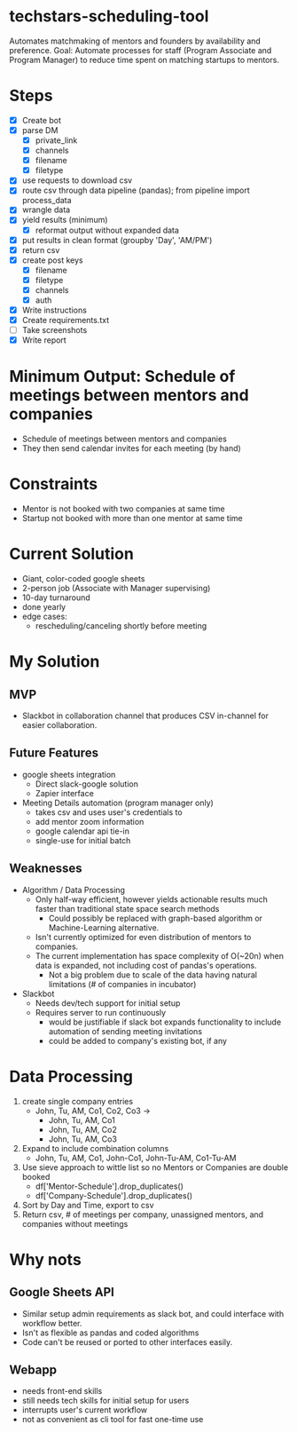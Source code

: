 

# techstars-scheduling-tool
Automates matchmaking of mentors and founders by availability and preference.
Goal: Automate processes for staff (Program Associate and Program Manager) to reduce time spent on matching startups to mentors.

# Steps
- [x] Create bot
- [x] parse DM 
	- [x] private_link
	- [x] channels
	- [x] filename
	- [x] filetype
- [x] use requests to download csv
- [x] route csv through data pipeline (pandas); from pipeline import process_data
- [x] wrangle data
- [x] yield results (minimum)
	- [x] reformat output without expanded data
- [x] put results in clean format (groupby 'Day', 'AM/PM')
- [x] return csv
- [x] create post keys
	- [x] filename
	- [x] filetype
	- [x] channels
	- [x] auth
- [x] Write instructions
- [x] Create requirements.txt
- [ ] Take screenshots
- [x] Write report

# Minimum Output: Schedule of meetings between mentors and companies
- Schedule of meetings between mentors and companies
- They then send calendar invites for each meeting (by hand)

# Constraints
- Mentor is not booked with two companies at same time
- Startup not booked with more than one mentor at same time

# Current Solution
- Giant, color-coded google sheets
- 2-person job (Associate with Manager supervising)
- 10-day turnaround
- done yearly
- edge cases:
	- rescheduling/canceling shortly before meeting

# My Solution
## MVP
- Slackbot in collaboration channel that produces CSV in-channel for easier collaboration.
## Future Features
- google sheets integration 
	- Direct slack-google solution
	- Zapier interface
- Meeting Details automation (program manager only)
	- takes csv and uses user's credentials to 
	- add mentor zoom information
	- google calendar api tie-in
	- single-use for initial batch

## Weaknesses
- Algorithm / Data Processing
	- Only half-way efficient, however yields actionable results much faster than traditional state space search methods 
		- Could possibly be replaced with graph-based algorithm or Machine-Learning alternative.
	- Isn't currently optimized for even distribution of mentors to companies.
	- The current implementation has space complexity of O(~20n) when data is expanded, not including cost of pandas's operations.
		- Not a big problem due to scale of the data having natural limitations (# of companies in incubator)
- Slackbot
	- Needs dev/tech support for initial setup
	- Requires server to run continuously
		- would be justifiable if slack bot expands functionality to include automation of sending meeting invitations
		- could be added to company's existing bot, if any

# Data Processing
1. create single company entries
	- John, Tu, AM, Co1, Co2, Co3 ->
		- John, Tu, AM, Co1
		- John, Tu, AM, Co2
		- John, Tu, AM, Co3
2. Expand to include combination columns
	- John, Tu, AM, Co1, John-Co1, John-Tu-AM, Co1-Tu-AM
3. Use sieve approach to wittle list so no Mentors or Companies are double booked
	- df['Mentor-Schedule'].drop_duplicates()
	- df['Company-Schedule'].drop_duplicates()
4. Sort by Day and Time, export to csv
5. Return csv, # of meetings per company, unassigned mentors, and companies without meetings

# Why nots
## Google Sheets API
- Similar setup admin requirements as slack bot, and could interface with workflow better.
- Isn't as flexible as pandas and coded algorithms
- Code can't be reused or ported to other interfaces easily.

## Webapp
- needs front-end skills
- still needs tech skills for initial setup for users
- interrupts user's current workflow
- not as convenient as cli tool for fast one-time use
